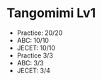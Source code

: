 # Tangomimi Lv1
* Practice: 20/20
* ABC: 10/10
* JECET: 10/10
* Practice 3/3
* ABC: 3/3
* JECET: 3/4